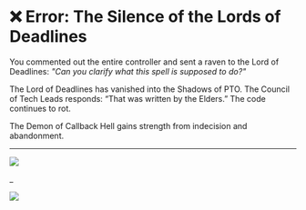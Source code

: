 # ❌ Error: The Silence of the Lords of Deadlines

You commented out the entire controller and sent a raven to the Lord of Deadlines:
_"Can you clarify what this spell is supposed to do?"_

The Lord of Deadlines has vanished into the Shadows of PTO.
The Council of Tech Leads responds: “That was written by the Elders.”
The code continues to rot.

The Demon of Callback Hell gains strength from indecision and abandonment.

---

<a href="../../glossary.md" target="_blank">
  <img src="https://img.shields.io/badge/Open%20DevLore%20Glossary-5dade2?style=for-the-badge"/>
</a>

_

<a href="../../start-game.md">
  <img src="https://img.shields.io/badge/Refactor%20your%20fate%20and%20face%20the%20bug%20once%20more-slategray?style=for-the-badge"/>
</a>
